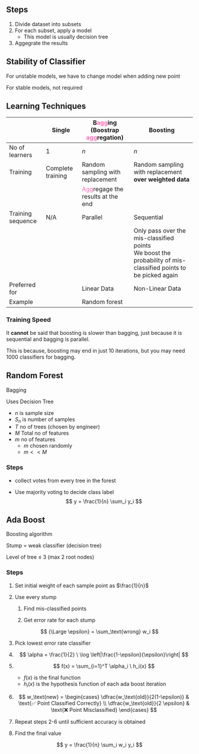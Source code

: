 ## Steps

1. Divide dataset into subsets
2. For each subset, apply a model
     - This model is usually decision tree
3. Aggegrate the results

## Stability of Classifier

For unstable models, we have to change model when adding new point

For stable models, not required

## Learning Techniques

|                   | Single            | B<span style="color:hotpink">agg</span>ing<br />(Boostrap <span style="color:hotpink">agg</span>regation) | Boosting                                                     |
| ----------------- | ----------------- | ------------------------------------------------------------ | ------------------------------------------------------------ |
| No of learners    | 1                 | $n$                                                          | $n$                                                          |
| Training          | Complete training | Random sampling with replacement                             | Random sampling with replacement **over weighted data**      |
|                   |                   | <span style="color:hotpink">Agg</span>regage the results at the end |                                                              |
| Training sequence | N/A               | Parallel                                                     | Sequential                                                   |
|                   |                   |                                                              | Only pass over the mis-classified points<br />We boost the probability of mis-classified points to be picked again |
| Preferred for     |                   | Linear Data                                                  | Non-Linear Data                                              |
| Example           |                   | Random forest                                                |                                                              |

### Training Speed

It **cannot** be said that boosting is slower than bagging, just because it is sequential and bagging is parallel.

This is because, boosting may end in just 10 iterations, but you may need 1000 classifiers for bagging.

## Random Forest

Bagging

Uses Decision Tree

- $n$ is sample size
- $S_n$ is number of samples
- $T$ no of trees (chosen by engineer)
- $M$ Total no of features
- $m$ no of features
    - $m$ chosen randomly
    - $m << M$

### Steps

- collect votes from every tree in the forest

- Use majority voting to decide class label
   $$
  y = \frac{1}{n} \sum_i y_i
   $$

## Ada Boost

Boosting algorithm

Stump = weak classifier (decision tree)

Level of tree $\le$ 3 (max 2 root nodes)

### Steps

1. Set initial weight of each sample point as $\frac{1}{n}$

2. Use every stump

   1. Find mis-classified points

   2. Get error rate for each stump
      
$$
{\Large \epsilon} = \sum_\text{wrong} w_i
$$

3. Pick lowest error rate classifier

4. $$
   \alpha = \frac{1}{2} \ \log \left|\frac{1-\epsilon}{\epsilon}\right|
   $$

5. $$
   f(x) = \sum_{i=1}^T \alpha_i \ h_i(x)
   $$

     - $f(x)$ is the final function
     - $h_i(x)$ is the hypothesis function of each ada boost iteration

6. $$
   w_\text{new} = 
   \begin{cases}
   \dfrac{w_\text{old}}{2(1-\epsilon)} & \text{✅ Point Classified Correctly}  \\   \dfrac{w_\text{old}}{2 \epsilon} & \text{❌ Point Misclassified}
   \end{cases}
   $$

7. Repeat steps 2-6 until sufficient accuracy is obtained

8. Find the final value
   
$$
y = \frac{1}{n} \sum_i w_i y_i
$$
